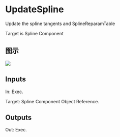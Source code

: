 # UpdateSpline

Update the spline tangents and SplineReparamTable

Target is Spline Component

## 图示

![]($-20221218-21013582.png)

## Inputs

In: Exec.

Target: Spline Component Object Reference.  

## Outputs

Out: Exec.

